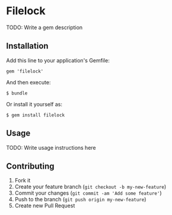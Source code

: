 # Filelock

TODO: Write a gem description

## Installation

Add this line to your application's Gemfile:

    gem 'filelock'

And then execute:

    $ bundle

Or install it yourself as:

    $ gem install filelock

## Usage

TODO: Write usage instructions here

## Contributing

1. Fork it
2. Create your feature branch (`git checkout -b my-new-feature`)
3. Commit your changes (`git commit -am 'Add some feature'`)
4. Push to the branch (`git push origin my-new-feature`)
5. Create new Pull Request
